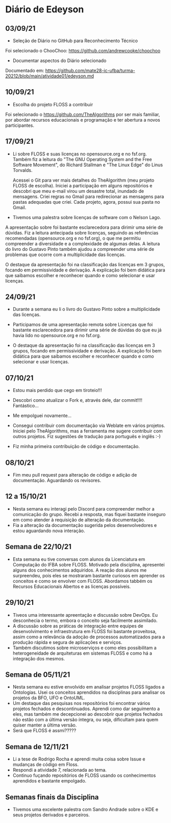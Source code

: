 # Diário de Edeyson

## 03/09/21

+ Seleção de Diário no GitHub para Reconhecimento Técnico

Foi selecionado o ChooChoo: https://github.com/andrewcooke/choochoo

+ Documentar aspectos do Diário selecionado

Documentado em: https://github.com/mate28-ic-ufba/turma-20212/blob/main/atividade01/edeyson.md


## 10/09/21
+ Escolha do projeto FLOSS a contribuir

Foi selecionado o https://github.com/TheAlgorithms por ser mais familiar, por abordar recursos educacionais e programação e ter abertura a novos participantes.

## 17/09/21

- Li sobre FLOSS e suas licenças no opensource.org e no fsf.org. Também fiz a leitura do "The GNU Operating System and the Free Software Movement", do Richard Stallman e "The Linux Edge" do Linus Torvalds.

	Acessei o Git para ver mais detalhes do TheAlgorithm (meu projeto FLOSS de escolha).
Iniciei a participação em alguns repositórios e descobri que meu e-mail virou um desastre total, inundado de mensagens. Criei regras no Gmail para redirecionar as mensagens para pastas adequadas que criei. Cada projeto, agora, possui sua pasta no Gmail.

+ Tivemos uma palestra sobre licenças de software com o Nelson Lago.

A apresentação sobre foi bastante esclarecedora para dirimir uma série de dúvidas.
Fiz a leitura antecipada sobre licenças, seguindo as referências recomendadas (opensource.org e no fsf.org), o que me permitiu compreender a diversidade e a complexidade de algumas delas. A leitura do livro do Gustavo Pinto também ajudou a compreender uma série de problemas que ocorre com a multiplicidade das licenças.

O destaque da apresentação foi na classificação das licenças em 3 grupos, focando em permissividade e derivação. A explicação foi bem didática para que saibamos escolher e reconhecer quando e como selecionar e usar licenças.


## 24/09/21

- Durante a semana eu li o livro do Gustavo Pinto sobre a multiplicidade das licenças.

- Participamos de uma apresentação remota sobre Licenças que foi bastante esclarecedora para dirimir uma série de dúvidas do que eu já havia lido no opensource.org e no fsf.org.

- O destaque da apresentação foi na classificação das licenças em 3 grupos, focando em permissividade e derivação. A explicação foi bem didática para que saibamos escolher e reconhecer quando e como selecionar e usar licenças.

## 07/10/21

- Estou mais perdido que cego em tiroteio!!!
- Descobri como atualizar o Fork e, através dele, dar commit!!!! Fantástico...
- Me empolguei novamente...

- Consegui contribuir com documentação via Weblate em vários projetos. Iniciei pelo TheAlgorithms, mas a ferramenta me sugere contribuir com outros projetos. Fiz sugestões de tradução para português e inglês :-)
- Fiz minha primeira contribuição de código e documentação.


## 08/10/21
- Fim meu pull request para alteração de código e adição de documentação. Aguardando os revisores.

## 12 a 15/10/21
- Nesta semana eu interagi pelo Discord para compreender melhor a comunicação do grupo. Recebi a resposta, mas fiquei bastante inseguro em como atender à requisição de alteração da documentação.
- Fia a alteração da documentação sugerida pelos desenvolvedores e estou aguardando nova interação. 

## Semana de 22/10/21
- Esta semana eu tive conversas com alunos da Licenciatura em Computação do IFBA sobre FLOSS. Motivado pela disciplina, apresentei alguns dos conhecimentos adquiridos. A reação dos alunos me surpreendeu, pois eles se mostraram bastante curiosos em aprender os conceitos e como se envolver com FLOSS. Abordamos tabbém os Recursos Educacionais Abertos e as licenças possíveis.

## 29/10/21
- Tiveos uma interessante apreentação e discussão sobre DevOps. Eu desconhecia o termo, embora o conceito seja facilmente assimilado. 
- A discussão sobre as práticas de integração entre equipes de desenvolvimento e infraestrutura em FLOSS foi bastante proveitosa, assim como a relevância da adoção de processos automatizados para a produção rápida e segura de aplicações e serviços. 
- Também discutimos sobre microserviços e como eles possibilitam a heterogeneidade de arquiteturas em sistemas FLOSS e como há a integração dos mesmos.

## Semana de 05/11/21
- Nesta semana eu estive envolvido em analisar projetos FLOSS ligados a Ontologias. Usei os conceitos aprendidos na disciplinas para analisar os projetos da BFO, UFO e OntoUML.
- Um destaque das pesquisas nos repositórios foi encontrar vários projetos fechados e descontinuados. Aprendi como dar seguimento a eles, mas também me decepcionei ao descobrir que projetos fechados não estão com a última versão íntegra, ou seja, dificultam para quem quiser manter a última versão.
- Será que FLOSS é assmi?????

## Semana de 12/11/21
- Li a tese de Rodrigo Rocha e aprendi muita coisa sobre Issue e mudanças de código em Floss.
- Respondi a atividade 7, relacionada ao tema.
- Continuo fuçando repositórios de FLOSS usando os conhecimentos aprendidos e bastante empolgado.

## Semanas finais da Disciplina
- Tivemos uma excelente palestra com Sandro Andrade sobre o KDE e seus projetos derivados e parceiros.
